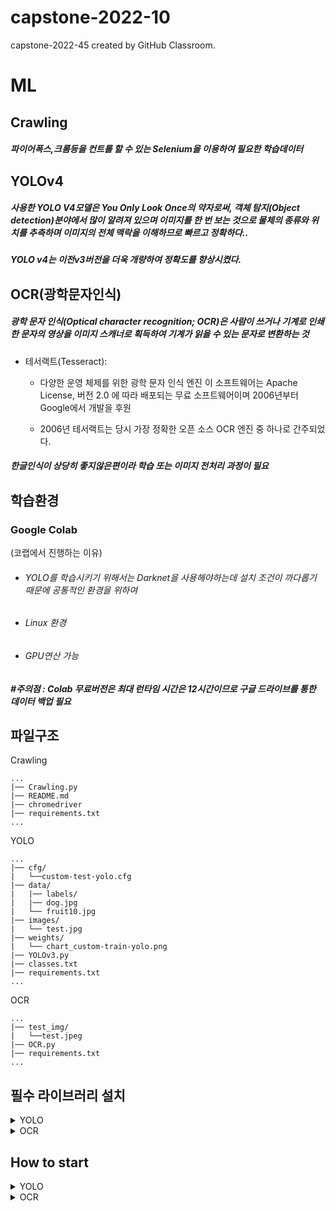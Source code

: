 # capstone-2022-10
capstone-2022-45 created by GitHub Classroom. 

# ML

## Crawling 

##### 파이어폭스,크롬등을 컨트롤 할 수 있는 Selenium을 이용하여 필요한 학습데이터 

## YOLOv4

##### 사용한 **YOLO V4**모델은 **You Only Look Once**의 약자로써, 객체 탐지(Object detection)분야에서 많이 알려져 있으며 이미지를 한 번 보는 것으로 물체의 종류와 위치를 추측하며 이미지의 전체 맥락을 이해하므로 빠르고 정확하다..
##### **YOLO v4**는 이전v3버전을 더욱 개량하여 정확도를 향상시켰다.



## OCR(광학문자인식)
##### 광학 문자 인식(Optical character recognition; OCR)은 사람이 쓰거나 기계로 인쇄한 문자의 영상을 이미지 스캐너로 획득하여 기계가 읽을 수 있는 문자로 변환하는 것

- 테서랙트(Tesseract):     
  - 다양한 운영 체제를 위한 광학 문자 인식 엔진 이 소프트웨어는 Apache License, 버전 2.0 에 따라 배포되는 무료 소프트웨어이며 2006년부터 Google에서 개발을 후원

  - 2006년 테서랙트는 당시 가장 정확한 오픈 소스 OCR 엔진 중 하나로 간주되었다.

##### 한글인식이 상당히 좋지않은편이라 학습 또는 이미지 전처리 과정이 필요



## 학습환경
### Google Colab 
(코랩에서 진행하는 이유)

- ###### YOLO를 학습시키기 위해서는 Darknet을 사용해야하는데 설치 조건이 까다롭기 때문에 공통적인 환경을 위하여 
- ###### Linux 환경
- ###### GPU연산 가능  
##### #주의점 : Colab 무료버전은 최대 런타임 시간은 12시간이므로 구글 드라이브를 통한 데이터 백업 필요

## 파일구조

Crawling

```
...  
|── Crawling.py     
|── README.md
|── chromedriver  
|── requirements.txt  
...   
```

YOLO

```
...  
|── cfg/  
|   └──custom-test-yolo.cfg   
|── data/  
|   |── labels/  
|   |── dog.jpg  
|   └── fruit10.jpg  
|── images/  
|   └── test.jpg  
|── weights/    
|   └── chart_custom-train-yolo.png  
|── YOLOv3.py  
|── classes.txt  
|── requirements.txt  
...   
```
OCR
```
...  
|── test_img/  
|   └──test.jpeg
|── OCR.py
|── requirements.txt  
...  

```


## 필수 라이브러리 설치

<details>
<summary>  YOLO </summary>
<div markdown="1"> 

* YOLO테스트를 위한 필수 라이브러리 설치
```python
pip install opencv-python
pip install numpy as np 
https://drive.google.com/file/d/1ol3yLt2zao2ZQB_t4DSbmOU-BWUag6LV/view?usp=sharing  
	<해당 다운로드 파일을 YOLO/weights/ 경로에 넣어주세요>
```

</div>
</details>

<details>
<summary>OCR </summary>
<div markdown="1"> 

* OCR을 위한 필수 라이브러리 설치

```python
sudo apt install tesseract-ocr 
sudo apt-get install tesseract-ocr-kor
pip install opencv-python
pip install pytesseract
```

</div>
</details>

## How to start


<details>
<summary> YOLO </summary>>
<div markdown="1"> 
	


* Yolo모델을 사용하기 위한 코드
```python
if not os.path.exists('custom-train-yolo_final.weights'):
    url = 'https://drive.google.com/uc?id=1ol3yLt2zao2ZQB_t4DSbmOU-BWUag6LV&export=download'
    gdown.download(url, 'custom-train-yolo_final.weights', quiet = False)
    
##### 학습파일 다운로드 만약 이미 파일이 있다면 무시한다.
```

```python
min_confidence = 0.5
width = 800
height = 0
show_ratio = 1.0

Weights = 'custom-train-yolo_final.weights'
## 학습파일
file_name = "images/test.jpg"
## 테스트 이미지 
test_cfg = "cfg/custom-test-yolo.cfg"
## YOLO config파일
net = cv2.dnn.readNetFromDarknet(test_cfg,Weights)

classes = ["문어","새송이버섯","블루베리","방울토마토","무", "배", "콩나물"
           ,"꽃게","양배추", "양파", "새우", "시금치", "깻잎", "애호박", "밥", "옥수수"
           ,"마늘", "바지락", "감자", "수박", "브로콜리", "오이", "멜론", "파", "오징어"
           ,"당근", "복숭아", "상추","계란", "파프리카", "사과", "고추", "돼지고기", "참외"
           ,"멸치", "고등어", "조기", "배추", "감", "딸기", "가지", "소고기", "고구마"
           ,"버터", "귤", "닭고기", "두부" ,"양송이버섯", "키위", "갈치"]

class_count = 50
```
#### classes.txt파일에 있는 classes 가져옴

``` python
color_lists = np.random.uniform(0, 255, size= (len(classes), 3))
layer_names = net.getLayerNames()
output_layers = ['yolo_82', 'yolo_94', 'yolo_106']

img = cv2.imread(file_name)

h,w = img.shape[:2]
height = int(h * width / w)
blob = cv2.dnn.blobFromImage(img, 0.00392, (416,416), swapRB=True, crop=False
							 )

net.setInput(blob)
outs = net.forward(output_layers)

confidences = []
names = []
boxes = []
colors = []


for out in outs:
	for detection in out:
		scores = detection[5:]
		class_id = np.argmax(scores)
		confidence = scores[class_id]
		if confidence > min_confidence:
			#print(detection)
			# Object detected
			center_x = int(detection[0] * width)
			center_y = int(detection[1] * height)
			w = int(detection[2] * width)
			h = int(detection[3] * height)

			# Rectangle coordinates
			x = int(center_x - w /2)
			y = int(center_y - h / 2)

			boxes.append([x, y, w, h])
			confidences.append(float(confidence))
			names.append(classes[class_id])
			colors.append(color_lists[class_id])

indexes = cv2.dnn.NMSBoxes(boxes, confidences, min_confidence, 0.4)
## 중복된 박스 제거
print(set(names))
```

</div>
</details>


</div>
</details>


<details>
<summary> OCR </summary>>
<div markdown="1"> 

 

#### 영수증 인식을 광학문자인식 OCR 이용
* 구글에서 제공해주는 광학문자익식 tesseract-ocr을 이용
* kor.traineddata  : 한글 데이터가 있는 파일
##### # 해당파일을 OCR 데이터 팩에 옮겨넣음

OpenCV를 이용하여 왜곡 이미지를 원근변환 이후 pytesseract를 이용하여 영수증에서 해당 텍스트 검출


```python
from cv2 import INTER_AREA, INTER_LINEAR
import pytesseract
import numpy as np
import cv2

classes = ["가지","감자", "깻잎", "버터", "당근",
            "대파","마늘", "무","배추","브로콜리",
            "상추","새송이버섯","시금치","애호박",
            "양배추", "양송이버섯","양파","오이",
            "고추","고구마", "콩나물", "귤","감",
            "딸기", "멜론", "참외", "배", "복숭아",
            "블루베리", "사과", "수박", "파프리카",
            "키위","방울토마토", "소고기","돼지고기",
            "닭고기", "달걀", "조기", "갈치","고등어",
            "문어", "꽃게", "새우", "오징어","바지락",
            "멸치", "두부", "옥수수","밥"]

def order_points(pts): ## 4개의 꼭지점을 찾는 함수
    rect = np.zeros((4, 2), dtype="float32")

    s = pts.sum(axis=1)
    rect[0] = pts[np.argmin(s)]
    rect[2] = pts[np.argmax(s)]

    diff = np.diff(pts, axis=1)
    rect[1] = pts[np.argmin(diff)]
    rect[3] = pts[np.argmax(diff)]

    return rect
    
def four_point_transform(image, pts): ##4개의 꼭지점을 기준으로 투영변환
    rect = order_points(pts)
    (tl, tr, br, bl) = rect

    widthA = np.sqrt(((br[0] - bl[0]) ** 2) + ((br[1] - bl[1]) ** 2))
    widthB = np.sqrt(((tr[0] - tl[0]) ** 2) + ((tr[1] - tl[1]) ** 2))
    maxWidth = max(int(widthA), int(widthB))

    heightA = np.sqrt(((tr[0] - br[0]) ** 2) + ((tr[1] - br[1]) ** 2))
    heightB = np.sqrt(((tl[0] - bl[0]) ** 2) + ((tl[1] - bl[1]) ** 2))
    maxHeight = max(int(heightA), int(heightB))

    dst = np.array([
        [0, 0],
        [maxWidth - 1, 0],
        [maxWidth - 1, maxHeight - 1],
        [0, maxHeight - 1]], dtype="float32")

    M = cv2.getPerspectiveTransform(rect, dst)
    warped = cv2.warpPerspective(image, M, (maxWidth, maxHeight))

    return warped

####### 이미지 읽기

img = cv2.imread('test_img/test2.jpg')
ratio = 600.0/img.shape[0]
dim = (int(img.shape[1] * ratio), 600)
img = cv2.resize(img, dim, interpolation= cv2.INTER_AREA)
og_img = img.copy()

GRAY = cv2.cvtColor(img, cv2.COLOR_BGR2GRAY)
GRAY = cv2.GaussianBlur(GRAY, (3,3), 0)
edged = cv2.Canny(GRAY, 70,200)


cnts, _ = cv2.findContours(edged.copy(), cv2.RETR_LIST, cv2.CHAIN_APPROX_SIMPLE)
cnts = sorted(cnts, key =cv2.contourArea, reverse= True)[:5]
## 반환받은 cnt중 면적인 큰 순서대로 5번까지 반환 
check = False
for c in cnts:
    ## 순차적으로 탐색
    peri = cv2.arcLength(c, True)
    ## 컨투어의 길이를 반환
    approx = cv2.approxPolyDP(c, 0.02 * peri, True)
    ## 길이의 오차 2퍼센트로 도형을 근사화
    if len(approx) == 4 and cv2.contourArea(c)>=20000:
        ## 근사화한 도형의 꼭지점이 4개라면 그것이 문서의 외곽
        screenCnt = approx
        check = True
        break
if check == False:
      img = cv2.cvtColor(img, cv2.COLOR_BGR2GRAY)
    # cv2.imshow("IMG", img)
    # cv2.waitKey(0)
    # cv2.destroyAllWindows()
else :
    cv2.drawContours(img, [screenCnt], -1, (0,255,0), 2)
    warped = four_point_transform(og_img, screenCnt.reshape(4, 2))
    copy = warped.copy()
    img = cv2.cvtColor(copy, cv2.COLOR_BGR2GRAY)
    
#### TEST ####
# cv2.imshow("IMG", img)
# cv2.imshow("warped", copy)
# cv2.waitKey(0)
# cv2.destroyAllWindows()
GRAY  = img.copy()
h,w = GRAY.shape
GRAY = cv2.resize(GRAY, (2*w, 2*h), interpolation= INTER_LINEAR)
GRAY = cv2.fastNlMeansDenoising(GRAY,h=10, searchWindowSize=21,templateWindowSize=7)




min_confidence = 0.6
result = results = pytesseract.image_to_string(GRAY,lang="kor")
string = results

list = []
for i in string :
    if i.isalpha() :
        list.append(i)
    elif i == "\n" :
        list.append("\n")
    string = "".join(list)
    result = string
    result = result.replace("\n", " ")
    result = result.split(" ")
    recipe = []
for i in result :
    if i != '' :
        recipe.append(i)
        #print(recipe)
out = []
for i in recipe:
    for j in classes:
        if j in i:
            print("인식된 재료는 : ", j)
            out.append(j)
print(set(out))
```





</div>
</details>
